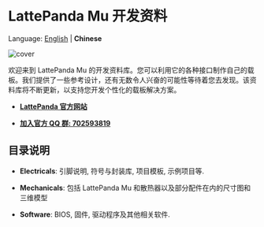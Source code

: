 # LattePanda Mu 开发资料

Language: [English](/../main/) | **Chinese**

![cover](./cover.jpg)

欢迎来到 LattePanda Mu 的开发资料库。您可以利用它的各种接口制作自己的载板。我们提供了一些参考设计，还有无数令人兴奋的可能性等待着您去发现。该资料库将不断更新，以支持您开发个性化的载板解决方案。

- [**LattePanda 官方网站**](https://www.lattepanda.com/)

- [**加入官方 QQ 群: 702593819**](https://qm.qq.com/cgi-bin/qm/qr?_wv=1027&k=3URGJXEqJeG_dI6tWvMcJ7U_xclQJvQ8&authKey=ZbO3l9eQmQsPnwqZMi3BL34GTQd1pZ1sxeYyY7rXJJMxSnFj1T10K2RJKYAm3DJV&noverify=0&group_code=702593819)

## 目录说明

- **Electricals**: 引脚说明, 符号与封装库, 项目模板, 示例项目等.

- **Mechanicals**: 包括 LattePanda Mu 和散热器以及部分配件在内的尺寸图和三维模型

- **Software**: BIOS, 固件, 驱动程序及其他相关软件.
